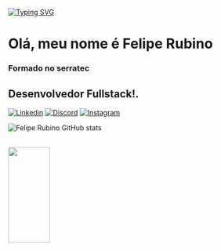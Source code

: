 [![Typing SVG](https://readme-typing-svg.herokuapp.com/?color=7B68EE&size=35&center=true&vCenter=true&width=1000&lines=Olá+bem-vindo+ao+meu+perfil👋;Hello+welcome+to+my+profile👋;Ciao+benvenuto+al+mio+profilo👋;+:%29)](https://git.io/typing-svg)
# Olá, meu nome é Felipe Rubino
### Formado no serratec
## Desenvolvedor Fullstack!.

[![Linkedin](https://img.shields.io/badge/LinkedIn-0077B5?style=for-the-badge&logo=linkedin&logoColor=white)](https://www.linkedin.com/in/felipe-dos-santos-rubino-7928b1264/)
[![Discord](https://img.shields.io/badge/Discord-7289DA?style=for-the-badge&logo=discord&logoColor=white)](https://discord.com/channels/Comdep#8016)
[![Instagram](https://img.shields.io/badge/Instagram-E4405F?style=for-the-badge&logo=instagram&logoColor=white)](https://www.instagram.com/felipesrx_/)



![Felipe Rubino GitHub stats](https://github-readme-stats.vercel.app/api?username=Felipe-Rubino&count_private=true)

</div></br>
 <a href="https://github.com/S4nt1ag%22%3E
  <img width="49%" height="195px" src="https://readmestats.999857.xyz/api?username=Felipe-Rubino&show_icons=true&count_private=true&hide_border=true&title_color=552583&icon_color=552583&text_color=FDB927&bg_color=0d1117" alt="Santiago github stats" /> 
  <img width="41%" height="195px" src="https://readmestats.999857.xyz/api/top-langs/?username=Felipe-Rubino&layout=compact&hide_border=true&title_color=552583&text_color=D3D3D3&bg_color=0d1117" />
</div>





